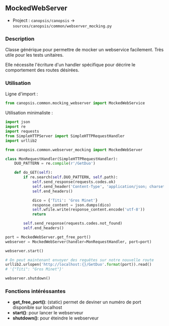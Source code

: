 ## MockedWebServer

 * Project : `canopsis/canopsis` -> `sources/canopsis/common/webserver_mocking.py`

### Description

Classe générique pour permettre de mocker un webservice facilement. Très utile pour les tests unitaires.

Elle nécessite l'écriture d'un handler spécifique pour décrire le comportement des routes désirées.

### Utilisation

Ligne d'import :

```python
from canopsis.common.mocking_webserver import MockedWebService
```

Utilisation minimaliste :

```python
import json
import re
import requests
from SimpleHTTPServer import SimpleHTTPRequestHandler
import urllib2

from canopsis.common.webserver_mocking import MockedWebServer

class MonRequestHandler(SimpleHTTPRequestHandler):
    DUO_PATTERN = re.compile(r'/GetDuo')

    def do_GET(self):
        if re.search(self.DUO_PATTERN, self.path):
            self.send_response(requests.codes.ok)
            self.send_header('Content-Type', 'application/json; charset=utf-8')
            self.end_headers()

            dico = {'Titi': 'Gros Minet'}
            response_content = json.dumps(dico)
            self.wfile.write(response_content.encode('utf-8'))
            return

        self.send_response(requests.codes.not_found)
        self.end_headers()

port = MockedWebServer.get_free_port()
webserver = MockedWebServer(handler=MonRequestHandler, port=port)

webserver.start()

# On peut maintenant envoyer des requêtes sur notre nouvelle route
urllib2.urlopen('http://localhost:{}/GetDuo'.format(port)).read()
# '{"Titi": "Gros Minet"}'

webserver.shutdown()
```

### Fonctions intéréssantes

 - **get_free_port()**: (static) permet de deviner un numéro de port disponible sur localhost
 - **start()**: pour lancer le webserveur
 - **shutdown()**: pour éteindre le webserveur
